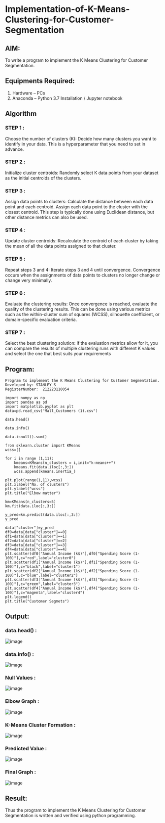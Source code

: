 # Implementation-of-K-Means-Clustering-for-Customer-Segmentation

## AIM:
To write a program to implement the K Means Clustering for Customer Segmentation.

## Equipments Required:
1. Hardware – PCs
2. Anaconda – Python 3.7 Installation / Jupyter notebook

## Algorithm

### STEP 1 :
Choose the number of clusters (K): Decide how many clusters you want to identify in your data. This is a hyperparameter that you need to set in advance.

### STEP 2 :
Initialize cluster centroids: Randomly select K data points from your dataset as the initial centroids of the clusters.

### STEP 3 :
Assign data points to clusters: Calculate the distance between each data point and each centroid. Assign each data point to the cluster with the closest centroid. This step is typically done using Euclidean distance, but other distance metrics can also be used.

### STEP 4 :
Update cluster centroids: Recalculate the centroid of each cluster by taking the mean of all the data points assigned to that cluster.

### STEP 5 :
Repeat steps 3 and 4: Iterate steps 3 and 4 until convergence. Convergence occurs when the assignments of data points to clusters no longer change or change very minimally.

### STEP 6 :
Evaluate the clustering results: Once convergence is reached, evaluate the quality of the clustering results. This can be done using various metrics such as the within-cluster sum of squares (WCSS), silhouette coefficient, or domain-specific evaluation criteria.

### STEP 7 :
Select the best clustering solution: If the evaluation metrics allow for it, you can compare the results of multiple clustering runs with different K values and select the one that best suits your requirements

## Program:
```
Program to implement the K Means Clustering for Customer Segmentation.
Developed by: STANLEY S
RegisterNumber:  212223110054
```

```
import numpy as np
import pandas as pd
import matplotlib.pyplot as plt
data=pd.read_csv("Mall_Customers (1).csv")

data.head()

data.info()

data.isnull().sum()

from sklearn.cluster import KMeans
wcss=[]

for i in range (1,11):
    kmeans=KMeans(n_clusters = i,init="k-means++")
    kmeans.fit(data.iloc[:,3:])
    wcss.append(kmeans.inertia_)

plt.plot(range(1,11),wcss)
plt.xlabel("No. of clusters")
plt.ylabel("wcss")
plt.title("Elbow matter")

km=KMeans(n_clusters=5)
km.fit(data.iloc[:,3:])

y_pred=km.predict(data.iloc[:,3:])
y_pred

data["cluster"]=y_pred
df0=data[data["cluster"]==0]
df1=data[data["cluster"]==1]
df2=data[data["cluster"]==2]
df3=data[data["cluster"]==3]
df4=data[data["cluster"]==4]
plt.scatter(df0["Annual Income (k$)"],df0["Spending Score (1-100)"],c="red",label="cluster0")
plt.scatter(df1["Annual Income (k$)"],df1["Spending Score (1-100)"],c="black",label="cluster1")
plt.scatter(df2["Annual Income (k$)"],df2["Spending Score (1-100)"],c="blue",label="cluster2")
plt.scatter(df3["Annual Income (k$)"],df3["Spending Score (1-100)"],c="green",label="cluster3")
plt.scatter(df4["Annual Income (k$)"],df4["Spending Score (1-100)"],c="magenta",label="cluster4")
plt.legend()
plt.title("Customer Segmets")
```

## Output:

### data.head() :

![image](https://github.com/Safeeq-Fazil/Implementation-of-K-Means-Clustering-for-Customer-Segmentation/assets/118680361/72fd3105-7106-48be-b43c-d31174f1e0e0)

### data.info() :

![image](https://github.com/Safeeq-Fazil/Implementation-of-K-Means-Clustering-for-Customer-Segmentation/assets/118680361/8154ec5c-0405-41a1-a458-d6b8ecc4f5e3)

### Null Values :

![image](https://github.com/Safeeq-Fazil/Implementation-of-K-Means-Clustering-for-Customer-Segmentation/assets/118680361/ab87bc5f-6002-49c7-8459-0844bca2cb26)

### Elbow Graph :

![image](https://github.com/Safeeq-Fazil/Implementation-of-K-Means-Clustering-for-Customer-Segmentation/assets/118680361/90353a5d-aba2-43dc-86ef-a963549b51b4)

### K-Means Cluster Formation :

![image](https://github.com/Safeeq-Fazil/Implementation-of-K-Means-Clustering-for-Customer-Segmentation/assets/118680361/7036c487-58b2-4ec1-a12d-85f87406cd3e)

### Predicted Value :

![image](https://github.com/Safeeq-Fazil/Implementation-of-K-Means-Clustering-for-Customer-Segmentation/assets/118680361/ece4ddca-5c7c-4ed1-886c-b3ca61f645fc)

### Final Graph :

![image](https://github.com/Safeeq-Fazil/Implementation-of-K-Means-Clustering-for-Customer-Segmentation/assets/118680361/e2e1d95e-cc12-4aaf-8eec-7b339906474f)

## Result:
Thus the program to implement the K Means Clustering for Customer Segmentation is written and verified using python programming.
